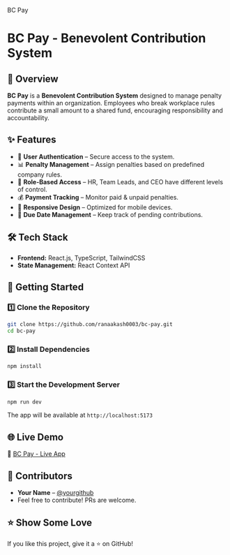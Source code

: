 BC Pay

# **BC Pay - Benevolent Contribution System**

## 📌 Overview

**BC Pay** is a **Benevolent Contribution System** designed to manage penalty payments within an organization. Employees who break workplace rules contribute a small amount to a shared fund, encouraging responsibility and accountability.

## ✨ Features

- 🔐 **User Authentication** – Secure access to the system.
- 📊 **Penalty Management** – Assign penalties based on predefined company rules.
- 🏢 **Role-Based Access** – HR, Team Leads, and CEO have different levels of control.
- 💰 **Payment Tracking** – Monitor paid & unpaid penalties.
- 📱 **Responsive Design** – Optimized for mobile devices.
- 📅 **Due Date Management** – Keep track of pending contributions.

## 🛠️ Tech Stack

- **Frontend:** React.js, TypeScript, TailwindCSS
- **State Management:** React Context API

## 🚀 Getting Started

### 1️⃣ Clone the Repository

```sh
git clone https://github.com/ranaakash0003/bc-pay.git
cd bc-pay
```

### 2️⃣ Install Dependencies

```sh
npm install
```

### 3️⃣ Start the Development Server

```sh
npm run dev
```

The app will be available at `http://localhost:5173`

## 🌐 Live Demo

🔗 [BC Pay - Live App](https://bc-pay-xi.vercel.app/)

## 👥 Contributors

- **Your Name** – [@yourgithub](https://github.com/yourgithub)
- Feel free to contribute! PRs are welcome.

## ⭐ Show Some Love

If you like this project, give it a ⭐ on GitHub!
